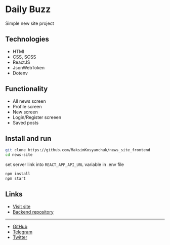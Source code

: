 # Daily Buzz

Simple new site project

## Technologies
- HTMl
- CSS, SCSS
- ReactJS
- JsonWebToken
- Dotenv

## Functionality

- All news screen
- Profile screen
- New screen
- Login/Register screeen
- Saved posts

## Install and run

```bash
git clone https://github.com/MaksimKosyanchuk/news_site_frontend
cd news-site
```
set server link into `REACT_APP_API_URL` variable in .env file

```bash
npm install
npm start
```

## Links

- [Visit site](https://news-site-frontend-rosy.vercel.app/)
- [Backend repository](https://github.com/MaksimKosyanchuk/news_site_backend)

---

- [GitHub](https://github.com/MaksimKosyanchuk)
- [Telegram](https://t.me/maks_k0s)
- [Twitter](https://twitter.com/maks_k0s)
